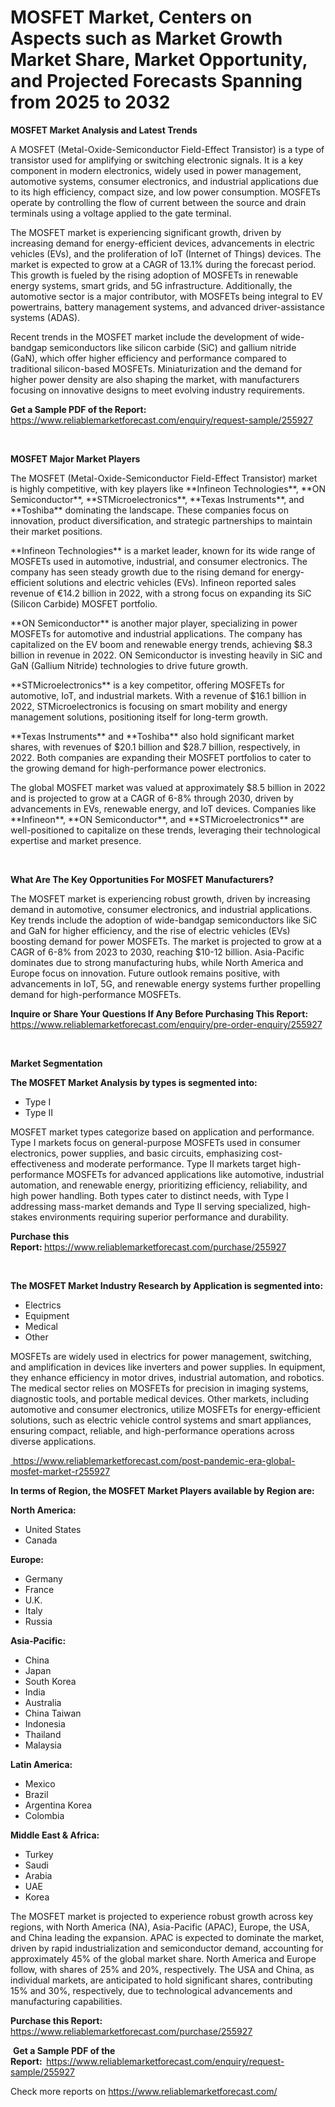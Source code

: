 <p><h1>MOSFET Market, Centers on Aspects such as Market Growth Market Share, Market Opportunity, and Projected Forecasts Spanning from 2025 to 2032</h1></p><p><strong>MOSFET Market Analysis and Latest Trends</strong></p>
<p><p>A MOSFET (Metal-Oxide-Semiconductor Field-Effect Transistor) is a type of transistor used for amplifying or switching electronic signals. It is a key component in modern electronics, widely used in power management, automotive systems, consumer electronics, and industrial applications due to its high efficiency, compact size, and low power consumption. MOSFETs operate by controlling the flow of current between the source and drain terminals using a voltage applied to the gate terminal.</p><p>The MOSFET market is experiencing significant growth, driven by increasing demand for energy-efficient devices, advancements in electric vehicles (EVs), and the proliferation of IoT (Internet of Things) devices. The market is expected to grow at a CAGR of 13.1% during the forecast period. This growth is fueled by the rising adoption of MOSFETs in renewable energy systems, smart grids, and 5G infrastructure. Additionally, the automotive sector is a major contributor, with MOSFETs being integral to EV powertrains, battery management systems, and advanced driver-assistance systems (ADAS).</p><p>Recent trends in the MOSFET market include the development of wide-bandgap semiconductors like silicon carbide (SiC) and gallium nitride (GaN), which offer higher efficiency and performance compared to traditional silicon-based MOSFETs. Miniaturization and the demand for higher power density are also shaping the market, with manufacturers focusing on innovative designs to meet evolving industry requirements.</p></p>
<p><strong>Get a Sample PDF of the Report:&nbsp;</strong> <a href="https://www.reliablemarketforecast.com/enquiry/request-sample/255927?utm_campaign=1105&utm_medium=2&utm_source=Github&utm_content=ia&utm_term=21012025&utm_id=mosfet">https://www.reliablemarketforecast.com/enquiry/request-sample/255927</a></p>
<p>&nbsp;</p>
<p><strong>MOSFET Major Market Players</strong></p>
<p><p>The MOSFET (Metal-Oxide-Semiconductor Field-Effect Transistor) market is highly competitive, with key players like **Infineon Technologies**, **ON Semiconductor**, **STMicroelectronics**, **Texas Instruments**, and **Toshiba** dominating the landscape. These companies focus on innovation, product diversification, and strategic partnerships to maintain their market positions.</p><p>**Infineon Technologies** is a market leader, known for its wide range of MOSFETs used in automotive, industrial, and consumer electronics. The company has seen steady growth due to the rising demand for energy-efficient solutions and electric vehicles (EVs). Infineon reported sales revenue of €14.2 billion in 2022, with a strong focus on expanding its SiC (Silicon Carbide) MOSFET portfolio.</p><p>**ON Semiconductor** is another major player, specializing in power MOSFETs for automotive and industrial applications. The company has capitalized on the EV boom and renewable energy trends, achieving $8.3 billion in revenue in 2022. ON Semiconductor is investing heavily in SiC and GaN (Gallium Nitride) technologies to drive future growth.</p><p>**STMicroelectronics** is a key competitor, offering MOSFETs for automotive, IoT, and industrial markets. With a revenue of $16.1 billion in 2022, STMicroelectronics is focusing on smart mobility and energy management solutions, positioning itself for long-term growth.</p><p>**Texas Instruments** and **Toshiba** also hold significant market shares, with revenues of $20.1 billion and $28.7 billion, respectively, in 2022. Both companies are expanding their MOSFET portfolios to cater to the growing demand for high-performance power electronics.</p><p>The global MOSFET market was valued at approximately $8.5 billion in 2022 and is projected to grow at a CAGR of 6-8% through 2030, driven by advancements in EVs, renewable energy, and IoT devices. Companies like **Infineon**, **ON Semiconductor**, and **STMicroelectronics** are well-positioned to capitalize on these trends, leveraging their technological expertise and market presence.</p></p>
<p>&nbsp;</p>
<p><strong>What Are The Key Opportunities For MOSFET Manufacturers?</strong></p>
<p><p>The MOSFET market is experiencing robust growth, driven by increasing demand in automotive, consumer electronics, and industrial applications. Key trends include the adoption of wide-bandgap semiconductors like SiC and GaN for higher efficiency, and the rise of electric vehicles (EVs) boosting demand for power MOSFETs. The market is projected to grow at a CAGR of 6-8% from 2023 to 2030, reaching $10-12 billion. Asia-Pacific dominates due to strong manufacturing hubs, while North America and Europe focus on innovation. Future outlook remains positive, with advancements in IoT, 5G, and renewable energy systems further propelling demand for high-performance MOSFETs.</p></p>
<p><strong>Inquire or Share Your Questions If Any Before Purchasing This Report:</strong> <a href="https://www.reliablemarketforecast.com/enquiry/pre-order-enquiry/255927?utm_campaign=1105&utm_medium=2&utm_source=Github&utm_content=ia&utm_term=21012025&utm_id=mosfet">https://www.reliablemarketforecast.com/enquiry/pre-order-enquiry/255927</a></p>
<p>&nbsp;</p>
<p><strong>Market Segmentation</strong></p>
<p><strong>The MOSFET Market Analysis by types is segmented into:</strong></p>
<p><ul><li>Type I</li><li>Type II</li></ul></p>
<p><p>MOSFET market types categorize based on application and performance. Type I markets focus on general-purpose MOSFETs used in consumer electronics, power supplies, and basic circuits, emphasizing cost-effectiveness and moderate performance. Type II markets target high-performance MOSFETs for advanced applications like automotive, industrial automation, and renewable energy, prioritizing efficiency, reliability, and high power handling. Both types cater to distinct needs, with Type I addressing mass-market demands and Type II serving specialized, high-stakes environments requiring superior performance and durability.</p></p>
<p><strong>Purchase this Report:&nbsp;</strong><a href="https://www.reliablemarketforecast.com/purchase/255927?utm_campaign=1105&utm_medium=2&utm_source=Github&utm_content=ia&utm_term=21012025&utm_id=mosfet">https://www.reliablemarketforecast.com/purchase/255927</a></p>
<p>&nbsp;</p>
<p><strong>The MOSFET Market Industry Research by Application is segmented into:</strong></p>
<p><ul><li>Electrics</li><li>Equipment</li><li>Medical</li><li>Other</li></ul></p>
<p><p>MOSFETs are widely used in electrics for power management, switching, and amplification in devices like inverters and power supplies. In equipment, they enhance efficiency in motor drives, industrial automation, and robotics. The medical sector relies on MOSFETs for precision in imaging systems, diagnostic tools, and portable medical devices. Other markets, including automotive and consumer electronics, utilize MOSFETs for energy-efficient solutions, such as electric vehicle control systems and smart appliances, ensuring compact, reliable, and high-performance operations across diverse applications.</p></p>
<p><a href="https://www.reliablemarketforecast.com/post-pandemic-era-global-mosfet-market-r255927?utm_campaign=1105&utm_medium=2&utm_source=Github&utm_content=ia&utm_term=21012025&utm_id=mosfet">&nbsp;https://www.reliablemarketforecast.com/post-pandemic-era-global-mosfet-market-r255927</a></p>
<p><strong>In terms of Region, the MOSFET Market Players available by Region are:</strong></p>
<p>
    <p> <strong> North America: </strong>
        <ul>
            <li>United States</li>
            <li>Canada</li>
        </ul>
        </p> 
    <p> <strong> Europe: </strong>
        <ul>
            <li>Germany</li>
            <li>France</li>
            <li>U.K.</li>
            <li>Italy</li>
            <li>Russia</li>
        </ul>
        </p> 
    <p> <strong> Asia-Pacific: </strong>
        <ul>
            <li>China</li>
            <li>Japan</li>
            <li>South Korea</li>
            <li>India</li>
            <li>Australia</li>
            <li>China Taiwan</li>
            <li>Indonesia</li>
            <li>Thailand</li>
            <li>Malaysia</li>
        </ul>
        </p> 
    <p> <strong> Latin America: </strong>
        <ul>
            <li>Mexico</li>
            <li>Brazil</li>
            <li>Argentina Korea</li>
            <li>Colombia</li>
        </ul>
        </p> 
    <p> <strong> Middle East & Africa: </strong>
        <ul>
            <li>Turkey</li>
            <li>Saudi</li>
            <li>Arabia</li>
            <li>UAE</li>
            <li>Korea</li>
        </ul>
    </p>
    </p>
<p><p>The MOSFET market is projected to experience robust growth across key regions, with North America (NA), Asia-Pacific (APAC), Europe, the USA, and China leading the expansion. APAC is expected to dominate the market, driven by rapid industrialization and semiconductor demand, accounting for approximately 45% of the global market share. North America and Europe follow, with shares of 25% and 20%, respectively. The USA and China, as individual markets, are anticipated to hold significant shares, contributing 15% and 30%, respectively, due to technological advancements and manufacturing capabilities.</p></p>
<p><strong>Purchase this Report: </strong><a href="https://www.reliablemarketforecast.com/purchase/255927?utm_campaign=1105&utm_medium=2&utm_source=Github&utm_content=ia&utm_term=21012025&utm_id=mosfet">https://www.reliablemarketforecast.com/purchase/255927</a></p>
<p>&nbsp;<strong>Get a Sample PDF of the Report:&nbsp;&nbsp;</strong><a href="https://www.reliablemarketforecast.com/enquiry/request-sample/255927?utm_campaign=1105&utm_medium=2&utm_source=Github&utm_content=ia&utm_term=21012025&utm_id=mosfet">https://www.reliablemarketforecast.com/enquiry/request-sample/255927</a></p>
<p><strong></strong></p>
<p>Check more reports on <a href="https://www.reliablemarketforecast.com/?utm_campaign=1105&utm_medium=2&utm_source=Github&utm_content=ia&utm_term=21012025&utm_id=mosfet">https://www.reliablemarketforecast.com/</a></p>
